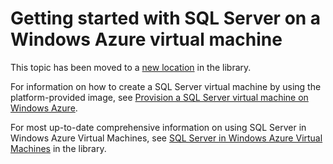 <properties linkid="" urlDisplayName="" pageTitle="" metaKeywords="" description="" metaCanonical="" services="" documentationCenter="" title="Getting started with SQL Server on a Windows Azure virtual machine" authors="selcint" solutions="" manager="clairt" editor="tyson" />




# Getting started with SQL Server on a Windows Azure virtual machine

This topic has been moved to a [new location](http://go.microsoft.com/fwlink/?LinkId=294720) in the library. 

For information on how to create a SQL Server virtual machine by using the platform-provided image, see [Provision a SQL Server virtual machine on Windows Azure](http://go.microsoft.com/fwlink/p/?LinkId=248281). 

For most up-to-date comprehensive information on using SQL Server in Windows Azure Virtual Machines, see [SQL Server in Windows Azure Virtual Machines](http://go.microsoft.com/fwlink/?LinkId=294719) in the library.
